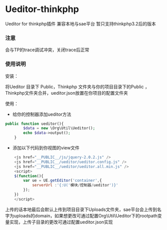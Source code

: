 Ueditor-thinkphp================Ueditor for thinkphp插件兼容本地与sae平台暂只支持thinkphp3.2后的版本### 注意会与TP的trace调试冲突，关闭trace后正常### 使用说明安装：将Ueditor 目录下 Public，Thinkphp 文件夹与你的项目目录下的Public ， Thinkphp文件夹合并，ueditor.json放置在你项目的配置文件夹使用：- 给你的控制器添加ueditor方法```phppublic function ueditor(){    	$data = new \Org\Util\Ueditor();		echo $data->output();    }```- 添加以下代码到你视图的view文件```javascript    <js href="__PUBLIC__/js/jquery-2.0.2.js" />    <js href="__PUBLIC__/ueditor/ueditor.config.js" />        <js href="__PUBLIC__/ueditor/ueditor.all.min.js" />    <script>    $(function(){        var ue = UE.getEditor('container',{            serverUrl :'{:U('模块/控制器/ueditor')}'        });    })    </script>```上传的话本地最后会默认上传到项目目录下Uploads文件夹，sae平台会上传到名字为uploads的domain，如果想更改可通过配置Org\Util\Ueditor下的rootpath变量实现，上传子目录的更改可通过配置ueditor.json实现    